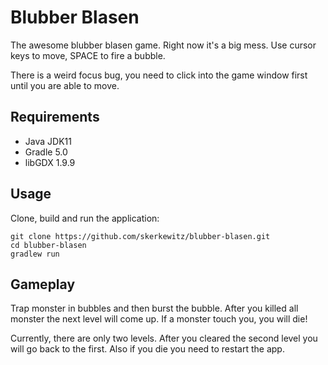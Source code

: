 # Blubber Blasen
The awesome blubber blasen game. Right now it's a big mess. Use cursor keys to move, SPACE to fire a bubble.

There is a weird focus bug, you need to click into the game window first until you are able to move.

## Requirements
* Java JDK11
* Gradle 5.0
* libGDX 1.9.9

## Usage
Clone, build and run the application:
```
git clone https://github.com/skerkewitz/blubber-blasen.git
cd blubber-blasen
gradlew run
```

## Gameplay
Trap monster in bubbles and then burst the bubble. After you killed all monster the next level will come up. If a monster touch you, you will die!

Currently, there are only two levels. After you cleared the second level you will go back to the first. Also if you die you need to restart the app.



